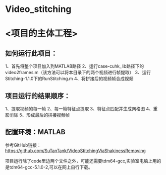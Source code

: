 # Video_stitching
# <项目的主体工程>

## 如何运行此项目：
1、首先将整个项目加入到MATLAB路径
2、运行case-cuhk_lib路径下的video2frames.m（该方法可以将本目录下的两个视频进行帧提取）
3、运行Stitching-1.1.0下的RunStitching.m
4、将拼接后的视频帧合成视频

## 项目运行的结果顺序：
1、提取视频的每一帧
2、每一帧特征点提取
3、特征点匹配并生成网格图
4、重影消除
5、形成最后的拼接视频帧

## 配置环境：MATLAB
参考GitHub链接：https://github.com/SuTanTank/VideoStitchingViaShakinessRemoving

项目运行除了code里边两个文件之外，可能还需要tdm64-gcc,实验室电脑上用的是tdm64-gcc-5.1.0-2,可以在网上自行下载。

